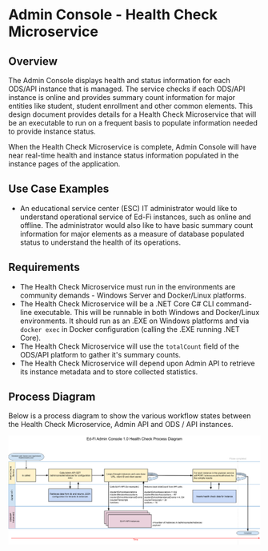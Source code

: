 # Admin Console - Health Check Microservice

## Overview

The Admin Console displays health and status information for each ODS/API instance that is managed.  The service checks if each ODS/API instance is online and provides summary count information for major entities like student, student enrollment and other common elements.  This design document provides details for a Health Check Microservice that will be an executable to run on a frequent basis to populate
information needed to provide instance status.

When the Health Check Microservice is complete, Admin Console will have near real-time health and instance status information populated in the instance pages of the application.

## Use Case Examples

* An educational service center (ESC) IT administrator would like to understand operational service of Ed-Fi instances, such as online and offline.  The administrator would also like to have basic summary count information for major elements as a measure of database populated status to understand the health of its operations.

## Requirements

* The Health Check Microservice must run in the environments are community demands - Windows Server and Docker/Linux platforms.
* The Health Check Microservice will be a .NET Core C# CLI command-line executable.  This will be runnable in both Windows and Docker/Linux environments.  It should run as an .EXE on Windows platforms and via `docker exec` in Docker configuration (calling the .EXE running .NET Core).
* The Health Check Microservice will use the `totalCount` field of the ODS/API platform to gather it's summary counts.
* The Health Check Microservice will depend upon Admin API to retrieve its instance metadata and to store collected statistics.

## Process Diagram

Below is a process diagram to show the various workflow states between the Health Check Microservice, Admin API and ODS / API instances.

![Admin Console - Health Check Process Diagram](img/AdminConsole-HealthCheckProcessDiagram.png)
